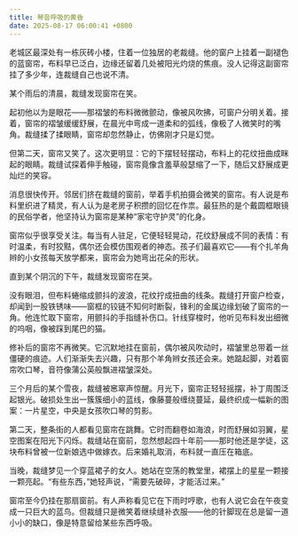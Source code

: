 ```yaml
---
title: 琴音呼吸的黄昏
date: 2025-08-17 06:00:41 +0800
---
```


老城区最深处有一栋灰砖小楼，住着一位独居的老裁缝。他的窗户上挂着一副褪色的蓝窗帘，布料早已泛白，边缘还留着几处被阳光灼烧的焦痕。没人记得这副窗帘挂了多少年，连裁缝自己也说不清。

某个雨后的清晨，裁缝发现窗帘在笑。

起初他以为是眼花——那褶皱的布料微微颤动，像被风吹拂，可窗户分明关着。接着，窗帘的褶皱缓缓舒展，在晨光中弯成一道柔和的弧线，像极了人微笑时的嘴角。裁缝揉了揉眼睛，窗帘却忽然静止，仿佛刚才只是幻觉。

但第二天，窗帘又笑了。这次更明显：它的下摆轻轻摆动，布料上的花纹扭曲成眯起的眼睛。裁缝试探着伸手触碰，窗帘竟像含羞草般瑟缩了一下，随后又舒展成更灿烂的笑容。

消息很快传开。邻居们挤在裁缝的窗前，举着手机拍摄会微笑的窗帘。有人说是布料里织进了精灵，有人认为是老房子积攒的回忆在作祟。最狂热的是个戴圆框眼镜的民俗学者，他坚持认为窗帘是某种“家宅守护灵”的化身。

窗帘似乎很享受关注。每当有人驻足，它便轻轻晃动，花纹舒展成不同的表情：有时温柔，有时狡黠，偶尔还会模仿围观者的神态。孩子们最喜欢它——有个扎羊角辫的小女孩每天放学都来，窗帘会为她弯出花朵的形状。

直到某个阴沉的下午，裁缝发现窗帘在哭。

没有眼泪，但布料蜷缩成颤抖的波浪，花纹拧成扭曲的线条。裁缝打开窗户检查，却闻到一股铁锈味——窗框的铰链不知何时断裂，锋利的金属边缘划破了窗帘的一角。他连忙取下窗帘，用颤抖的手指缝补伤口。针线穿梭时，他听见布料发出细微的呜咽，像被踩到尾巴的猫。

修补后的窗帘不再微笑。它沉默地挂在窗前，偶尔被风吹动时，褶皱里总带着一丝僵硬的痕迹。人们渐渐失去兴趣，只有那个羊角辫女孩还会来。她踮起脚，对着窗帘吹口琴，音符像蒲公英般飘进褶皱深处。

三个月后的某个雪夜，裁缝被窸窣声惊醒。月光下，窗帘正轻轻摇摆，补丁周围泛起银光。破损处生出一簇簇细小的蓝线，像藤蔓般缠绕蔓延，最终织成一幅新的图案：一片星空，中央是女孩吹口琴的剪影。

第二天，整条街的人都看见窗帘在跳舞。它时而翻卷如海浪，时而舒展如羽翼，星空图案在阳光下闪烁。裁缝站在窗前，忽然想起四十年前——那时他还是学徒，这块布料曾被一位新娘选中做嫁衣。后来婚礼取消，布料就一直压在箱底。

当晚，裁缝梦见一个穿蓝裙子的女人。她站在空荡的教堂里，裙摆上的星星一颗接一颗亮起。“有些东西，”她轻声说，“需要先破碎，才能活过来。”

窗帘至今仍挂在那扇窗前。有人声称看见它在下雨时哼歌，也有人说它会在午夜变成一只巨大的蓝鸟。但裁缝只是微笑着继续缝补衣服——他的针脚现在总是留一道小小的缺口，像是特意留给某些东西呼吸。

